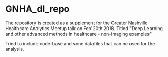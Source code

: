 # GNHA_dl_repo

The repository is created as a supplement for the Greater Nashville Healthcare Analytics Meetup talk on Feb'20th 2018.
Titled "Deep Learning and other advanced methods in healthcare - non-imaging examples"

Tried to include code-base and sone datafiles that can be used for the analysis.
